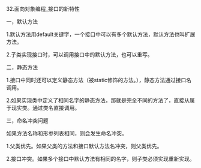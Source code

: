 32.面向对象编程_接口的新特性



一，默认方法

1.默认方法用default关键字，一个接口中可以有多个默认方法，默认方法也叫扩展方法。

2.子类实现接口时，可以调用接口中的默认方法，也可以重写。



二，静态方法

1.接口中同时还可以定义静态方法（被static修饰的方法。），静态方法通过接口名调用。

2.如果实现类中定义了相同名字的静态方法，那就是完全不同的方法了，直接从属于现实类。通过类名直接调用。



三，命名冲突问题

如果方法名称和形参列表相同，则会发生命名冲突。

1.父类优先。如果父类的方法和接口默认方法名冲突，则父类优先。

2.接口冲突。如果多个接口中默认方法有相同的名字，则子类必须实现重新实现。

